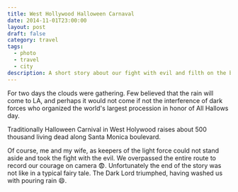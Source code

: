 ```yaml
---
title: West Hollywood Halloween Carnaval
date: 2014-11-01T23:00:00
layout: post
draft: false
category: travel
tags:
  - photo
  - travel
  - city
description: A short story about our fight with evil and filth on the biggest annual costume party in the world.
---
```

For two days the clouds were gathering. Few believed that the rain will come to LA, and perhaps it would not come if not the interference of dark forces who organized the world's largest procession in honor of All Hallows day.

Traditionally Halloween Carnival in West Holywood raises about 500 thousand living dead along Santa Monica boulevard.

Of course, me and my wife, as keepers of the light force could not stand aside and took the fight with the evil. We overpassed the entire route to record our courage on camera 😨.
Unfortunately the end of the story was not like in a typical fairy tale. The Dark Lord triumphed, having washed us with pouring rain 😄.
